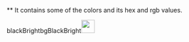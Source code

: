 ** It contains some of the colors and its hex and rgb values.

<tr><td>blackBright</td><td>bgBlackBright</td><td><img src="http://medyk.org/colors/#ffffff.png" width="30" height="30" /></td></tr>
